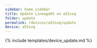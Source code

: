 ```yaml
---
sidebar: home_sidebar
title: Update LineageOS on a52sxq
folder: update
permalink: /devices/a52sxq/update
device: a52sxq
---
```

{% include templates/device_update.md %}
